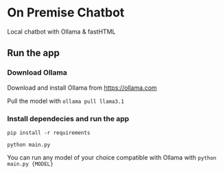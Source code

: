 # On Premise Chatbot

Local chatbot with Ollama & fastHTML

## Run the app

### Download Ollama

Download and install Ollama from https://ollama.com

Pull the model with `ollama pull llama3.1`

### Install dependecies and run the app

`pip install -r requirements`

`python main.py`

You can run any model of your choice compatible with Ollama with `python main.py {MODEL}`
